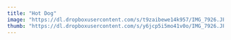 ```yaml
---
title: "Hot Dog"
image: "https://dl.dropboxusercontent.com/s/t9zaibewe14k957/IMG_7926.JPG"
thumb: "https://dl.dropboxusercontent.com/s/y6jcp5i5mo41v0o/IMG_7926.JPG"
---
```

